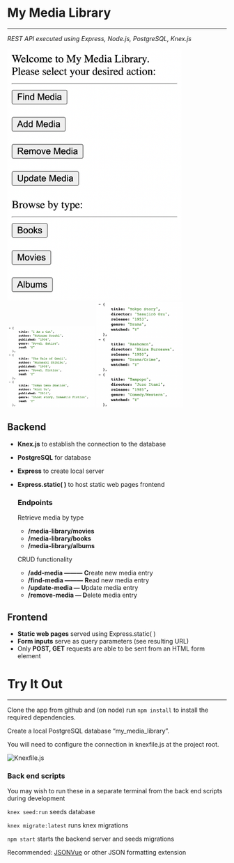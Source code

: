 # My Media Library

---

*REST API executed using Express, Node.js, PostgreSQL, Knex.js*

<div>
<img alt="Front-end example" src="https://github.com/Gabe-Goodman/My-Media-Library/blob/972aa4505e37edb63f2e0275af9beac0813da17a/screenshots/frontend.png" width="400" />

 <div> <img alt="Book results snippet" src="https://github.com/Gabe-Goodman/My-Media-Library/blob/972aa4505e37edb63f2e0275af9beac0813da17a/screenshots/books.png" width="200" />

<img alt="Movie results snippet" src="https://github.com/Gabe-Goodman/My-Media-Library/blob/972aa4505e37edb63f2e0275af9beac0813da17a/screenshots/movies.png" width="200" />
</div>
</div>

## Backend

- **Knex.js** to establish the connection to the database
- **PostgreSQL** for database
- **Express** to create local server
- **Express.static( )** to host static web pages frontend
    
    ### Endpoints
    
    Retrieve media by type
    
    - **/media-library/movies**
    - **/media-library/books**
    - **/media-library/albums**
    
    CRUD functionality
    
    - **/add-media ———** **C**reate new media entry
    - **/find-media ———** **R**ead new media entry
    - **/update-media  — U**pdate media entry
    - **/remove-media — D**elete media entry

## Frontend

- **Static web pages** served using Express.static( )
- **Form inputs** serve as query parameters (see resulting URL)
- Only **POST, GET** requests are able to be sent from an HTML form element

# Try It Out

---

Clone the app from github and (on node) run `npm install` to install the required dependencies.

Create a local PostgreSQL database “my_media_library”.

You will need to configure the connection in knexfile.js at the project root.

![Knexfile.js]()

### **Back end scripts**

You may wish to run these in a separate terminal from the back end scripts during development

`knex seed:run` seeds database

`knex migrate:latest` runs knex migrations

`npm start` starts the backend server and seeds migrations

Recommended: [JSONVue](https://chrome.google.com/webstore/detail/jsonvue/chklaanhfefbnpoihckbnefhakgolnmc) or other JSON formatting extension
